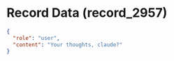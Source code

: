 # Record Data (record_2957)

```json
{
  "role": "user",
  "content": "Your thoughts, claude?"
}
```
